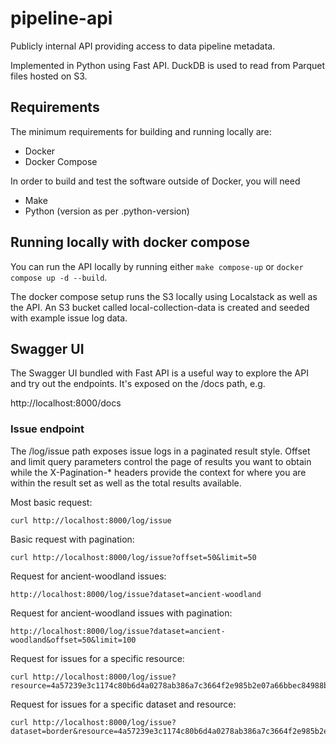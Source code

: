 # pipeline-api
Publicly internal API providing access to data pipeline metadata.

Implemented in Python using Fast API.  DuckDB is used to read from Parquet files hosted on S3.

## Requirements

The minimum requirements for building and running locally are:

 * Docker
 * Docker Compose

In order to build and test the software outside of Docker, you will need

 * Make
 * Python (version as per .python-version)

## Running locally with docker compose

You can run the API locally by running either `make compose-up` or `docker compose up -d --build`.

The docker compose setup runs the S3 locally using Localstack as well as the API.  An S3 bucket called local-collection-data is created and seeded with example issue log data.


## Swagger UI

The Swagger UI bundled with Fast API is a useful way to explore the API and try out the endpoints.  It's exposed on the /docs path, e.g.

http://localhost:8000/docs


### Issue endpoint

The /log/issue path exposes issue logs in a paginated result style.  Offset and limit query parameters control the page of results you want to obtain while the X-Pagination-* headers provide the context for where you are within the result set as well as the total results available.

Most basic request:

```
curl http://localhost:8000/log/issue
```

Basic request with pagination:

```
curl http://localhost:8000/log/issue?offset=50&limit=50
```

Request for ancient-woodland issues:

```
http://localhost:8000/log/issue?dataset=ancient-woodland
```

Request for ancient-woodland issues with pagination:

```
http://localhost:8000/log/issue?dataset=ancient-woodland&offset=50&limit=100
```

Request for issues for a specific resource:

```
curl http://localhost:8000/log/issue?resource=4a57239e3c1174c80b6d4a0278ab386a7c3664f2e985b2e07a66bbec84988b30
```

Request for issues for a specific dataset and resource:

```
curl http://localhost:8000/log/issue?dataset=border&resource=4a57239e3c1174c80b6d4a0278ab386a7c3664f2e985b2e07a66bbec84988b30&field=geometry
```

